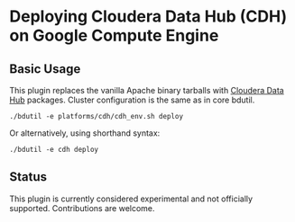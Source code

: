 Deploying Cloudera Data Hub (CDH) on Google Compute Engine
==========================================================

Basic Usage
-----------

This plugin replaces the vanilla Apache binary tarballs with [Cloudera Data Hub](http://www.cloudera.com/content/cloudera/en/products-and-services/cdh.html) packages. Cluster configuration is the same as in core bdutil.

    ./bdutil -e platforms/cdh/cdh_env.sh deploy

Or alternatively, using shorthand syntax:

    ./bdutil -e cdh deploy

Status
------

This plugin is currently considered experimental and not officially supported.
Contributions are welcome.
